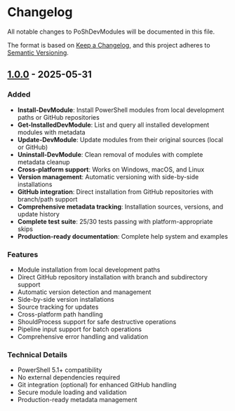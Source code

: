 # Changelog

All notable changes to PoShDevModules will be documented in this file.

The format is based on [Keep a Changelog](https://keepachangelog.com/en/1.0.0/),
and this project adheres to [Semantic Versioning](https://semver.org/spec/v2.0.0.html).

## [1.0.0] - 2025-05-31

### Added
- **Install-DevModule**: Install PowerShell modules from local development paths or GitHub repositories
- **Get-InstalledDevModule**: List and query all installed development modules with metadata
- **Update-DevModule**: Update modules from their original sources (local or GitHub)
- **Uninstall-DevModule**: Clean removal of modules with complete metadata cleanup
- **Cross-platform support**: Works on Windows, macOS, and Linux
- **Version management**: Automatic versioning with side-by-side installations
- **GitHub integration**: Direct installation from GitHub repositories with branch/path support
- **Comprehensive metadata tracking**: Installation sources, versions, and update history
- **Complete test suite**: 25/30 tests passing with platform-appropriate skips
- **Production-ready documentation**: Complete help system and examples

### Features
- Module installation from local development paths
- Direct GitHub repository installation with branch and subdirectory support
- Automatic version detection and management
- Side-by-side version installations
- Source tracking for updates
- Cross-platform path handling
- ShouldProcess support for safe destructive operations
- Pipeline input support for batch operations
- Comprehensive error handling and validation

### Technical Details
- PowerShell 5.1+ compatibility
- No external dependencies required
- Git integration (optional) for enhanced GitHub handling
- Secure module loading and validation
- Production-ready metadata management

[1.0.0]: https://github.com/dgeddes/PoShDevModules/releases/tag/v1.0.0